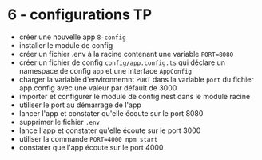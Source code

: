 # 6 - configurations TP

- créer une nouvelle app `8-config`
- installer le module de config
- créer un fichier .env à la racine contenant une variable `PORT=8080`
- créer un fichier de config `config/app.config.ts` qui déclare un namespace de config `app` et une interface `AppConfig`
- charger la variable d'environnemnt `PORT` dans la variable `port` du fichier app.config avec une valeur par défault de 3000
- importer et configurer le module de config nest dans le module racine
- utiliser le port au démarrage de l'app
- lancer l'app et constater qu'elle écoute sur le port 8080
- supprimer le fichier `.env`
- lance l'app et constater qu'elle écoute sur le port 3000
- utiliser la commande `PORT=4000 npm start`
- constater que l'app écoute sur le port 4000
